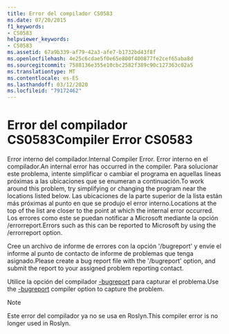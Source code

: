```yaml
---
title: Error del compilador CS0583
ms.date: 07/20/2015
f1_keywords:
- CS0583
helpviewer_keywords:
- CS0583
ms.assetid: 67a9b339-af79-42a3-afe7-b1732bd43f8f
ms.openlocfilehash: 4e25c6cdae5f0e65e800f400877fe2cef65aba8d
ms.sourcegitcommit: 7588136e355e10cbc2582f389c90c127363c02a5
ms.translationtype: MT
ms.contentlocale: es-ES
ms.lasthandoff: 03/12/2020
ms.locfileid: "79172462"
---
```

# <a name="compiler-error-cs0583"></a><span data-ttu-id="9fd9f-102">Error del compilador CS0583</span><span class="sxs-lookup"><span data-stu-id="9fd9f-102">Compiler Error CS0583</span></span>

<span data-ttu-id="9fd9f-103">Error interno del compilador.</span><span class="sxs-lookup"><span data-stu-id="9fd9f-103">Internal Compiler Error.</span></span> <span data-ttu-id="9fd9f-104">Error interno en el compilador.</span><span class="sxs-lookup"><span data-stu-id="9fd9f-104">An internal error has occurred in the compiler.</span></span> <span data-ttu-id="9fd9f-105">Para solucionar este problema, intente simplificar o cambiar el programa en aquellas líneas próximas a las ubicaciones que se enumeran a continuación.</span><span class="sxs-lookup"><span data-stu-id="9fd9f-105">To work around this problem, try simplifying or changing the program near the locations listed below.</span></span> <span data-ttu-id="9fd9f-106">Las ubicaciones de la parte superior de la lista están más próximas al punto en que se produjo el error interno.</span><span class="sxs-lookup"><span data-stu-id="9fd9f-106">Locations at the top of the list are closer to the point at which the internal error occurred.</span></span> <span data-ttu-id="9fd9f-107">Los errores como este se puedan notificar a Microsoft mediante la opción /errorreport.</span><span class="sxs-lookup"><span data-stu-id="9fd9f-107">Errors such as this can be reported to Microsoft by using the /errorreport option.</span></span>

 <span data-ttu-id="9fd9f-108">Cree un archivo de informe de errores con la opción '/bugreport' y envíe el informe al punto de contacto de informe de problemas que tenga asignado.</span><span class="sxs-lookup"><span data-stu-id="9fd9f-108">Please create a bug report file with the '/bugreport' option, and submit the report to your assigned problem reporting contact.</span></span>

 <span data-ttu-id="9fd9f-109">Utilice la opción del compilador [-bugreport](../language-reference/compiler-options/bugreport-compiler-option.md) para capturar el problema.</span><span class="sxs-lookup"><span data-stu-id="9fd9f-109">Use the [-bugreport](../language-reference/compiler-options/bugreport-compiler-option.md) compiler option to capture the problem.</span></span>

> [!NOTE]
> <span data-ttu-id="9fd9f-110">Este error del compilador ya no se usa en Roslyn.</span><span class="sxs-lookup"><span data-stu-id="9fd9f-110">This compiler error is no longer used in Roslyn.</span></span>
